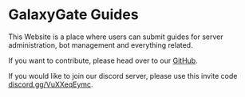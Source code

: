 # GalaxyGate Guides

This Website is a place where users can submit guides for server administration, bot
management and everything related.

If you want to contribute, please head over to our [GitHub](https://github.com/GalaxyGate/guides).

If you would like to join our discord server, please use this invite code [discord.gg/VuXXeqEymc](https://discord.gg/VuXXeqEymc).